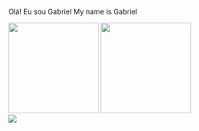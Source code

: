Olá! Eu sou Gabriel
My name is Gabriel

<div>
 <img height="180em" src="https://github-readme-stats.vercel.app/api?username=roberttiss&show_icons=true&theme=dracula&include_all_commits=true&count_private=true"/>
 <a href="https://github.com/roberttiss">
<img height="180em" src="https://github-readme-stats.vercel.app/api/top-langs/?username=roberttiss&layout=compact&langs_count=7&theme=dracula"/>
</div>

<div>
<img src="https://cdn.jsdelivr.net/gh/devicons/devicon/icons/c/c-plain.svg" />
</div>          
